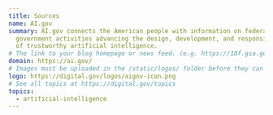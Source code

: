 ```yaml
---
title: Sources
name: AI.gov
summary: AI.gov connects the American people with information on federal
  government activities advancing the design, development, and responsible use
  of trustworthy artificial intelligence.
# The link to your blog homepage or news feed. (e.g. https://18f.gsa.gov/)
domain: https://ai.gov/
# Images must be uploaded in the /static/logos/ folder before they can be used here.
logo: https://digital.gov/logos/aigov-icon.png
# See all topics at https://digital.gov/topics
topics:
  - artificial-intelligence
---
```


